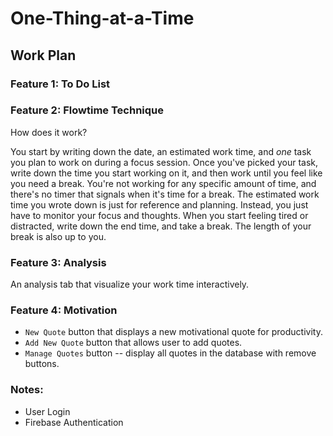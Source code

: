 # One-Thing-at-a-Time

## Work Plan

### Feature 1: To Do List

### Feature 2: Flowtime Technique
How does it work?

You start by writing down the date, an estimated work time, and *one* task you plan to work on during a focus session. Once you've picked your task, write down the time you start working on it, and then work until you feel like you need a break. You're not working for any specific amount of time, and there's no timer that signals when it's time for a break. The estimated work time you wrote down is just for reference and planning. Instead, you just have to monitor your focus and thoughts. When you start feeling tired or distracted, write down the end time, and take a break. The length of your break is also up to you.

### Feature 3: Analysis
An analysis tab that visualize your work time interactively.

### Feature 4: Motivation
- `New Quote` button that displays a new motivational quote for productivity.
- `Add New Quote` button that allows user to add quotes.
- `Manage Quotes` button -- display all quotes in the database with remove buttons.


### Notes:
- User Login
- Firebase Authentication
